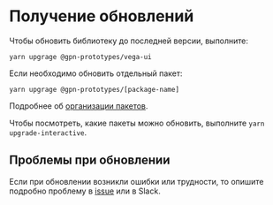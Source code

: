 # Получение обновлений

Чтобы обновить библиотеку до последней версии, выполните:

    yarn upgrage @gpn-prototypes/vega-ui

Если необходимо обновить отдельный пакет:

    yarn upgrage @gpn-prototypes/[package-name]

Подробнее об [организации пакетов](publishing.md).

Чтобы посмотреть, какие пакеты можно обновить, выполните `yarn upgrade-interactive`.

## Проблемы при обновлении

Если при обновлении возникли ошибки или трудности, то опишите подробно проблему в [issue](https://github.com/gpn-prototypes/vega-ui/issues/new) или в Slack.
